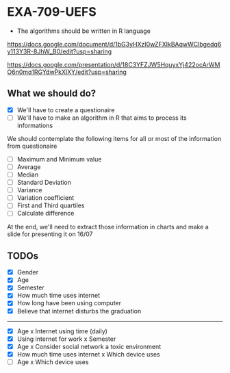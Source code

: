 # EXA-709-UEFS

- The algorithms should be written in R language

https://docs.google.com/document/d/1bG3yHXzI0wZFXIkBAqwWClbgedq6y113Y3R-8JhW_B0/edit?usp=sharing

https://docs.google.com/presentation/d/18C3YFZJW5HquyxYj422ocArWMO6n0mq1RGYdwPkXlXY/edit?usp=sharing

## What we should do?

+ [x] We'll have to create a questionaire
+ [ ] We'll have to make an algorithm in R that aims to process its informations

We should contemplate the following items for all or most of the information from questionaire

+ [ ] Maximum and Minimum value
+ [ ] Average
+ [ ] Median
+ [ ] Standard Deviation
+ [ ] Variance
+ [ ] Variation coefficient
+ [ ] First and Third quartiles
+ [ ] Calculate difference

At the end, we'll need to extract those information in charts and make a slide for presenting it on 16/07

## TODOs

+ [x] Gender
+ [x] Age
+ [x] Semester
+ [x] How much time uses internet
+ [x] How long have been using computer
+ [x] Believe that internet disturbs the graduation
---
+ [x] Age x Internet using time (daily)
+ [x] Using internet for work x Semester
+ [x] Age x Consider social network a toxic environment
+ [x] How much time uses internet x Which device uses
+ [ ] Age x Which device uses

